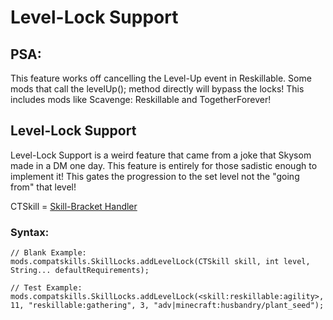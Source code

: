 # Level-Lock Support

## PSA:
This feature works off cancelling the Level-Up event in Reskillable. Some mods that call the levelUp(); method directly will bypass the locks! This includes mods like Scavenge: Reskillable and TogetherForever!


## Level-Lock Support
Level-Lock Support is a weird feature that came from a joke that Skysom made in a DM one day. This feature is entirely for those sadistic enough to implement it! This gates the progression to the set level not the "going from" that level!


CTSkill = [Skill-Bracket Handler](/Mods/CompatSkills/Supports/Reskillable/BracketHandlers/)

### Syntax:
```
// Blank Example:
mods.compatskills.SkillLocks.addLevelLock(CTSkill skill, int level, String... defaultRequirements);

// Test Example:
mods.compatskills.SkillLocks.addLevelLock(<skill:reskillable:agility>, 11, "reskillable:gathering", 3, "adv|minecraft:husbandry/plant_seed");
```
